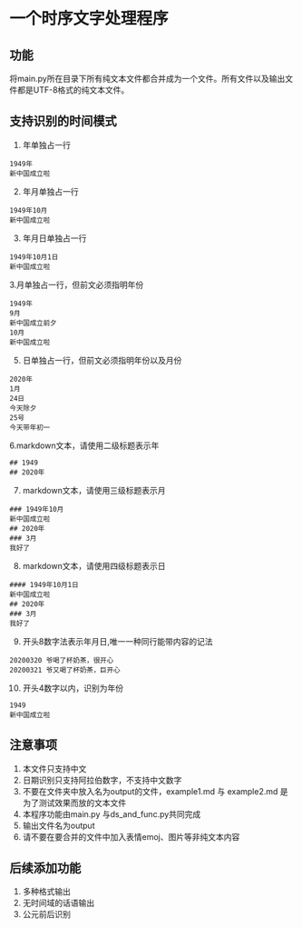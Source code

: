 # 一个时序文字处理程序
<!--
    每天弄一点
    多种输出格式
    1. 简式输出
    20200320 今天爷学完了Python基础
    2. 简式隔行输出
    20200320
    今天爷学完了Python基础
    3. Markdown格式输出         ok
    ## 2020年
    ### 3月
    #### 20日
    爷学完了Python基础
    5. Markdown繁式输出         ok
    #### 2020年3月20日
    爷学完了Python基础
    6. 年月日输出
    7. 年月日繁体式输出

-->
## 功能
将main.py所在目录下所有纯文本文件都合并成为一个文件。所有文件以及输出文件都是UTF-8格式的纯文本文件。

## 支持识别的时间模式
1. 年单独占一行
```
1949年
新中国成立啦
```
2. 年月单独占一行
```
1949年10月
新中国成立啦
```
3. 年月日单独占一行
```
1949年10月1日
新中国成立啦
```
3.月单独占一行，但前文必须指明年份
```
1949年
9月
新中国成立前夕
10月
新中国成立啦
```
5. 日单独占一行，但前文必须指明年份以及月份
```
2020年
1月
24日
今天除夕
25号
今天带年初一
```
6.markdown文本，请使用二级标题表示年
```
## 1949
## 2020年
```
7. markdown文本，请使用三级标题表示月
```
### 1949年10月
新中国成立啦
## 2020年
### 3月
我好了
```
8. markdown文本，请使用四级标题表示日
```
#### 1949年10月1日
新中国成立啦
## 2020年
### 3月
我好了
```
9. 开头8数字法表示年月日,唯一一种同行能带内容的记法
```
20200320 爷喝了杯奶茶，很开心
20200321 爷又喝了杯奶茶，巨开心
```
10. 开头4数字以内，识别为年份
```
1949
新中国成立啦
```

## 注意事项
1. 本文件只支持中文
2. 日期识别只支持阿拉伯数字，不支持中文数字
3. 不要在文件夹中放入名为output的文件，example1.md 与 example2.md 是为了测试效果而放的文本文件
4. 本程序功能由main.py 与ds_and_func.py共同完成
5. 输出文件名为output
6. 请不要在要合并的文件中加入表情emoj、图片等非纯文本内容

## 后续添加功能
1. 多种格式输出
2. 无时间域的话语输出
3. 公元前后识别
